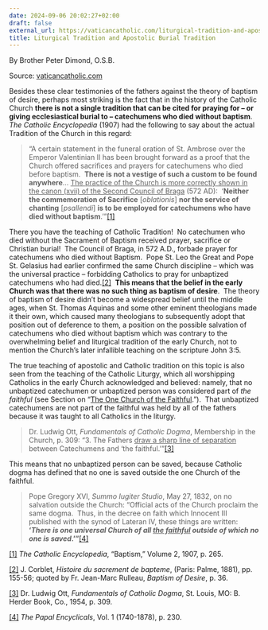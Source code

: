 ```yaml
---
date: 2024-09-06 20:02:27+02:00
draft: false
external_url: https://vaticancatholic.com/liturgical-tradition-and-apostolic-burial-tradition/
title: Liturgical Tradition and Apostolic Burial Tradition
---
```



By Brother Peter Dimond, O.S.B.

Source: [vaticancatholic.com](https://vaticancatholic.com/liturgical-tradition-and-apostolic-burial-tradition/)


<p>Besides these clear testimonies of the fathers against the theory of baptism of desire, perhaps most striking is the fact that in the history of the Catholic Church <strong>there is not a single tradition that can be cited for praying for – or giving ecclesiastical burial to – catechumens who died without baptism</strong>.&nbsp; <em>The Catholic Encyclopedia</em> (1907) had the following to say about the actual Tradition of the Church in this regard:</p>
<blockquote>
<p>“A certain statement in the funeral oration of St. Ambrose over the Emperor Valentinian II has been brought forward as a proof that the Church offered sacrifices and prayers for catechumens who died before baptism.&nbsp; <strong>There is not a vestige of such a custom to be found anywhere</strong>… <u>The practice of the Church is more correctly shown in the canon (xvii) of the Second Council of Braga</u> (572 AD):&nbsp; ‘<strong>Neither the commemoration of Sacrifice</strong> [<em>oblationis</em>] <strong>nor the service of chanting</strong> [<em>psallendi</em>] <strong>is to be employed for catechumens who have died without baptism</strong>.’”<a href="#_edn1" name="_ednref1">[1]</a></p>
</blockquote>
<p>There you have the teaching of Catholic Tradition!&nbsp; No catechumen who died without the Sacrament of Baptism received prayer, sacrifice or Christian burial!&nbsp; The Council of Braga, in 572 A.D., forbade prayer for catechumens who died without Baptism.&nbsp; Pope St. Leo the Great and Pope St. Gelasius had earlier confirmed the same Church discipline – which was the universal practice – forbidding Catholics to pray for unbaptized catechumens who had died.<a href="#_edn2" name="_ednref2">[2]</a>&nbsp; <strong>This means that the belief in the early Church was that there was no such thing as baptism of desire</strong>.&nbsp; The theory of baptism of desire didn’t become a widespread belief until the middle ages, when St. Thomas Aquinas and some other eminent theologians made it their own, which caused many theologians to subsequently adopt that position out of deference to them, a position on the possible salvation of catechumens who died without baptism which was contrary to the overwhelming belief and liturgical tradition of the early Church, not to mention the Church’s later infallible teaching on the scripture John 3:5.</p>
<p>The true teaching of apostolic and Catholic tradition on this topic is also seen from the teaching of the Catholic Liturgy, which all worshipping Catholics in the early Church acknowledged and believed: namely, that no unbaptized catechumen or unbaptized person was considered part of <em>the faithful</em> (see Section on “<a href="https://vaticancatholic.com/the-one-church-of-the-faithful/">The One Church of the Faithful</a>.”).&nbsp; That unbaptized catechumens are not part of the faithful was held by all of the fathers because it was taught to all Catholics in the liturgy.&nbsp;</p>
<blockquote>
<p>Dr. Ludwig Ott, <em>Fundamentals of Catholic Dogma</em>, Membership in the Church, p. 309: “3. The Fathers <u>draw a sharp line of separation</u> between Catechumens and ‘the faithful.’”<a href="#_edn3" name="_ednref3">[3]</a></p>
</blockquote>
<p>This means that no unbaptized person can be saved, because Catholic dogma has defined that no one is saved outside the one Church of the faithful.</p>
<blockquote>
<p>Pope Gregory XVI, <em>Summo Iugiter Studio</em>, May 27, 1832, on no salvation outside the Church: “Official acts of the Church proclaim the same dogma.&nbsp; Thus, in the decree on faith which Innocent III published with the synod of Lateran IV, these things are written: <strong>‘<em>There is one universal Church of all <u>the faithful</u> outside of which no one is saved</em>.’”</strong><a href="#_edn4" name="_ednref4">[4]</a></p>
</blockquote>

<div class="footnotes">
<div><p><a href="#_ednref1" name="_edn1">[1]</a> <em>The Catholic Encyclopedia</em>, “Baptism,” Volume 2, 1907, p. 265.</p></div>
<div><p><a href="#_ednref2" name="_edn2">[2]</a> J. Corblet, <em>Histoire du sacrement de bapteme</em>, (Paris: Palme, 1881), pp. 155-56; quoted by Fr. Jean-Marc Rulleau, <em>Baptism of Desire</em>, p. 36.</p></div>
<div><p><a href="#_ednref3" name="_edn3">[3]</a> Dr. Ludwig Ott, <em>Fundamentals of Catholic Dogma</em>, St. Louis, MO: B. Herder Book, Co., 1954, p. 309.</p></div>
<div><p><a href="#_ednref4" name="_edn4">[4]</a> <em>The Papal Encyclicals</em>, Vol. 1 (1740-1878), p. 230.</p></div>
</div>
</div>
